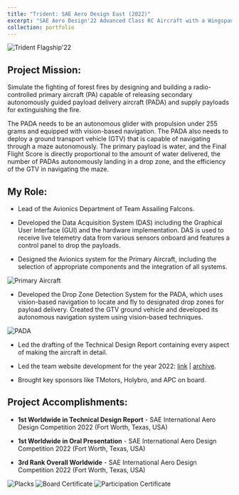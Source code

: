 ```yaml
---
title: "Trident: SAE Aero Design East (2022)"
excerpt: "SAE Aero Design'22 Advanced Class RC Aircraft with a Wingspan of > 3m. It carries three Propelled Autonomoust Delivery Aircrafts externally and water as payload.<br/><br/><img src='https://www.sakshambhutani.xyz/images/Falcons22/team2.jpeg'>"
collection: portfolio
---
```

![Trident Flagship'22](https://sakshambhutani.xyz/images/Falcons22/team.jpeg)

## Project Mission:
Simulate the fighting of forest fires by designing and building a radio-controlled primary aircraft (PA) capable of releasing secondary autonomously guided payload delivery aircraft (PADA) and supply payloads for extinguishing the fire.

The PADA needs to be an autonomous glider with propulsion under 255 grams and equipped with vision-based navigation. The PADA also needs to deploy a ground transport vehicle (GTV) that is capable of navigating through a maze autonomously. The primary payload is water, and the Final Flight Score is directly proportional to the amount of water delivered, the number of PADAs autonomously landing in a drop zone, and the efficiency of the GTV in navigating the maze.

## My Role:
* Lead of the Avionics Department of Team Assailing Falcons.

* Developed the Data Acquisition System (DAS) including the Graphical User Interface (GUI) and the hardware implementation. DAS is used to receive live telemetry data from various sensors onboard and features a control panel to drop the payloads.

* Designed the Avionics system for the Primary Aircraft, including the selection of appropriate components and the integration of all systems.

![Primary Aircraft](https://sakshambhutani.xyz/images/Falcons22/PA.png)

* Developed the Drop Zone Detection System for the PADA, which uses vision-based navigation to locate and fly to designated drop zones for payload delivery. Created the GTV ground vehicle and developed its autonomous navigation system using vision-based techniques.

![PADA](https://sakshambhutani.xyz/images/Falcons22/PADA.png)
  
* Led the drafting of the Technical Design Report containing every aspect of making the aircraft in detail.

* Led the team website development for the year 2022: [link](https://assailingfalcons.in/) \| [archive](https://web.archive.org/web/20220610031750/https://assailingfalcons.in/).

* Brought key sponsors like TMotors, Holybro, and APC on board.

## Project Accomplishments:

* **1st Worldwide in Technical Design Report** - SAE International Aero Design Competition 2022 (Fort Worth, Texas, USA)

* **1st Worldwide in Oral Presentation** - SAE International Aero Design Competition 2022 (Fort Worth, Texas, USA)

* **3rd Rank Overall Worldwide** - SAE International Aero Design Competition 2022 (Fort Worth, Texas, USA)

![Placks](https://sakshambhutani.xyz/images/Falcons22/award.png)
![Board Certificate](https://sakshambhutani.xyz/images/Falcons22/board-certificate.jpeg)
![Participation Certificate](https://sakshambhutani.xyz/images/Falcons22/participation-certificate.png) 